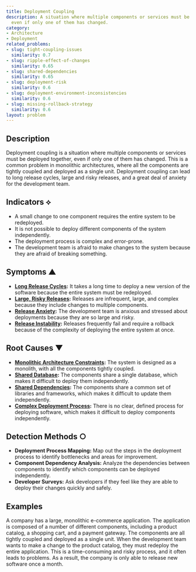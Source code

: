 ```yaml
---
title: Deployment Coupling
description: A situation where multiple components or services must be deployed together,
  even if only one of them has changed.
category:
- Architecture
- Deployment
related_problems:
- slug: tight-coupling-issues
  similarity: 0.7
- slug: ripple-effect-of-changes
  similarity: 0.65
- slug: shared-dependencies
  similarity: 0.65
- slug: deployment-risk
  similarity: 0.6
- slug: deployment-environment-inconsistencies
  similarity: 0.6
- slug: missing-rollback-strategy
  similarity: 0.6
layout: problem
---
```


## Description
Deployment coupling is a situation where multiple components or services must be deployed together, even if only one of them has changed. This is a common problem in monolithic architectures, where all the components are tightly coupled and deployed as a single unit. Deployment coupling can lead to long release cycles, large and risky releases, and a great deal of anxiety for the development team.

## Indicators ⟡
- A small change to one component requires the entire system to be redeployed.
- It is not possible to deploy different components of the system independently.
- The deployment process is complex and error-prone.
- The development team is afraid to make changes to the system because they are afraid of breaking something.

## Symptoms ▲
- **[Long Release Cycles](long-release-cycles.md):** It takes a long time to deploy a new version of the software because the entire system must be redeployed.
- **[Large, Risky Releases](large-risky-releases.md):** Releases are infrequent, large, and complex because they include changes to multiple components.
- **[Release Anxiety](release-anxiety.md):** The development team is anxious and stressed about deployments because they are so large and risky.
- **[Release Instability](release-instability.md):** Releases frequently fail and require a rollback because of the complexity of deploying the entire system at once.

## Root Causes ▼
- **[Monolithic Architecture Constraints](monolithic-architecture-constraints.md):** The system is designed as a monolith, with all the components tightly coupled.
- **[Shared Database](shared-database.md):** The components share a single database, which makes it difficult to deploy them independently.
- **[Shared Dependencies](shared-dependencies.md):** The components share a common set of libraries and frameworks, which makes it difficult to update them independently.
- **[Complex Deployment Process](complex-deployment-process.md):** There is no clear, defined process for deploying software, which makes it difficult to deploy components independently.

## Detection Methods ○
- **Deployment Process Mapping:** Map out the steps in the deployment process to identify bottlenecks and areas for improvement.
- **Component Dependency Analysis:** Analyze the dependencies between components to identify which components can be deployed independently.
- **Developer Surveys:** Ask developers if they feel like they are able to deploy their changes quickly and safely.

## Examples
A company has a large, monolithic e-commerce application. The application is composed of a number of different components, including a product catalog, a shopping cart, and a payment gateway. The components are all tightly coupled and deployed as a single unit. When the development team wants to make a change to the product catalog, they must redeploy the entire application. This is a time-consuming and risky process, and it often leads to problems. As a result, the company is only able to release new software once a month.
